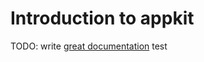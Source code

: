 # Introduction to appkit

TODO: write [great documentation](http://jacobian.org/writing/what-to-write/)
test